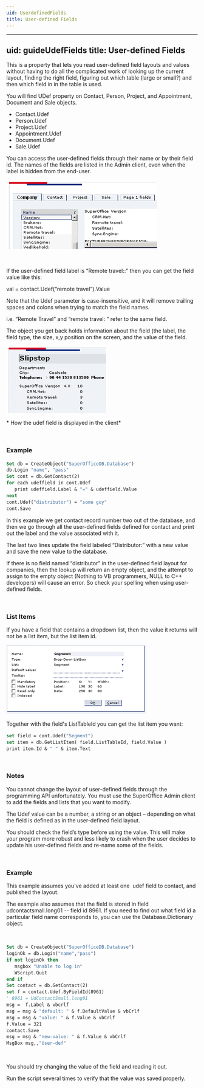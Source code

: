 ```yaml
---
uid: UserdefinedFields
title: User-defined Fields
---
```


---
uid: guideUdefFields
title: User-defined Fields
---

This is a property that lets you read user-defined field layouts and values without having to do all the complicated work of looking up the current layout, finding the right field, figuring out which table (large or small?) and then which field in in the table is used.

You will find UDef property on Contact, Person, Project, and Appointment, Document and Sale objects.

-   <see cref="SOContact.UDef">Contact.Udef</see>
-   <see cref="SOPerson.UDef">Person.Udef</see>
-   <see cref="SOProject.UDef">Project.Udef</see>
-   <see cref="SOAppointment.UDef">Appointment.Udef</see>
-   <see cref="SODocument.UDef">Document.Udef</see>
-   <see cref="SOSale.UDef">Sale.Udef</see>

You can access the user-defined fields through their name or by their field id. The names of the fields are listed in the Admin client, even when the label is hidden from the end-user.

![](../../images/udef-admin-fields.gif)

 

If the user-defined field label is “Remote travel::” then you can get the field value like this:

val = contact.Udef(“remote travel”).Value

Note that the Udef parameter is case-insensitive, and it will remove trailing spaces and colons when trying to match the field names.

i.e. “Remote Travel” and “remote travel: ” refer to the same field.

The object you get back holds information about the field (the label, the field type, the size, x,y position on the screen, and the value of the field.

![](../../images/udef-contactcard.gif)

* How the udef field is displayed in the client*

 

### Example

```vb
Set db = CreateObject("SuperOfficeDB.Database")
db.Login "name", "pass"
Set cont = db.GetContact(2)
for each udeffield in cont.Udef
   print udeffield.Label & "=" & udeffield.Value
next
cont.Udef("distributor") = "some guy"
cont.Save
```

In this example we get contact record number two out of the database, and then we go through all the user-defined fields defined for contact and print out the label and the value associated with it.

The last two lines update the field labeled “Distributor:” with a new value and save the new value to the database.

If there is no field named “distributor” in the user-defined field layout for companies, then the lookup will return an empty object, and the attempt to assign to the empty object (Nothing to VB programmers, NULL to C++ developers) will cause an error. So check your spelling when using user-defined fields.

 

### List Items

If you have a field that contains a dropdown list, then the value it returns will not be a list item, but the list item id.

![](../../images/udef-listitem.gif)

Together with the field's ListTableId you can get the list item you want:

```vb
set field = cont.Udef("Segment")
set item = db.GetListItem( field.ListTableId, field.Value )
print item.Id & " " & item.Text
```
 

### Notes

You cannot change the layout of user-defined fields through the programming API unfortunately. You must use the SuperOffice Admin client to add the fields and lists that you want to modify.

The Udef value can be a number, a string or an object – depending on what the field is defined as in the user-defined field layout.

You should check the field’s type before using the value. This will make your program more robust and less likely to crash when the user decides to update his user-defined fields and re-name some of the fields.

 

### Example

This example assumes you've added at least one  udef field to contact, and published the layout.

The example also assumes that the field is stored in field udcontactsmall.long01 -- field id 8961. If you need to find out what field id a particular field name corresponds to, you can use the <see cref="SuperOffice.COM.SuperOfficeDB.Database.Dictionary">Database.Dictionary object</see>.

 
```vb
Set db = CreateObject("SuperOfficeDB.Database")
loginOk = db.Login("name","pass")
if not loginOk then
   msgbox "Unable to log in"
   WScript.Quit
end if
Set contact = db.GetContact(2)
set f = contact.Udef.ByFieldId(8961)
' 8961 = UdContactSmall.long01
msg =  f.Label & vbcrlf
msg = msg & "default: " & f.DefaultValue & vbCrlf
msg = msg & "value: " & f.Value & vbCrlf
f.Value = 321
contact.Save
msg = msg & "new-value: " & f.Value & vbCrlf
MsgBox msg,,"User-def"
```
 

You should try changing the value of the field and reading it out.

Run the script several times to verify that the value was saved properly.